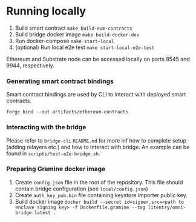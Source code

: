 # Running locally

1. Build smart contract `make build-evm-contracts`
2. Build bridge docker image `make build-docker-dev`
3. Run docker-compose `make start-local`
4. (optional) Run local e2e test `make start-local-e2e-test`

Ethereum and Substrate node can be accessed locally on ports 8545 and 9944, respectively.

### Generating smart contract bindings

Smart contract bindings are used by CLI to interact with deployed smart contracts.

`forge bind --out artifacts/ethereum-contracts`


### Interacting with the bridge

Please refer to `bridge-cli` `README.md` for more inf how to complete setup (adding relayers etc.) and how to interact
with bridge.
An example can be found in `scripts/test-e2e-bridge.sh`.


### Preparing Gramine docker image

1. Create `config.json` file in the root of the repository. This file should contain bridge configuration (see `local/config.json`)
2. Create `auth_key_pub.bin` file containing keystore importer public key.
3. Build docker image `docker build --secret id=signer,src=<path to enclave signing key> -f Dockerfile.gramine --tag litentry/omni-bridge:latest .`